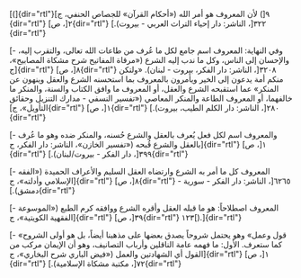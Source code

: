 [(]{dir="rtl"}٩[) لأن المعروف هو أمر الله («أحكام القرآن» للجصاص الحنفي،
ج]{dir="rtl"} ٢[، ص]{dir="rtl"} ٣٢٢[، الناشر: دار إحياء التراث العربي -
بيروت).]{dir="rtl"}

[- وفي النهاية: المعروف اسم جامع لكل ما عُرف من طاعات الله تعالى، والتقرب
إليه، والإحسان إلى الناس، وكل ما ندب إليه الشرع («مرقاة المفاتيح شرح
مشكاة المصابيح»، ج]{dir="rtl"} ٨[، ص]{dir="rtl"} ٣٢٠٨[، الناشر: دار
الفكر، بيروت - لبنان). «ولتكن منكم أمة يدعون إلى الخير ويأمرون بالمعروف
بما استحسنه الشرع والعقل وينهون عن المنكر» عما استقبحه الشرع والعقل، أو
المعروف ما وافق الكتاب والسنة، والمنكر ما خالفهما، أو المعروف الطاعة
والمنكر المعاصي («تفسير النسفي - مدارك التنزيل وحقائق التأويل»،
ج]{dir="rtl"} ١[، ص]{dir="rtl"} ٢٨٠[، الناشر: دار الكلم الطيب،
بيروت).]{dir="rtl"}

[- والمعروف اسم لكل فعل يُعرف بالعقل والشرع حُسنه، والمنكر ضده وهو ما عُرف
بالعقل والشرع قُبحه («تفسير الخازن»، الناشر: دار الفكر، ج]{dir="rtl"} ١[،
ص]{dir="rtl"} ٣٩٩[، دار الفكر - بيروت/لبنان).]{dir="rtl"}

[- المعروف كل ما أمر به الشرع وارتضاه العقل السليم والأعراف الحميدة
(«الفقه الإسلامي وأدلته»، ج]{dir="rtl"} ٨[، ص]{dir="rtl"} ٦٢٦٥[، الناشر:
دار الفكر - سورية - دمشق).]{dir="rtl"}

[- المعروف اصطلاحاً: هو ما قبله العقل وأقره الشرع ووافقه كرم الطبع
(«الموسوعة الفقهية الكويتية»، ج]{dir="rtl"} ٣٩[، ص]{dir="rtl"}
١٢٣[).]{dir="rtl"}

[- «قول وعمل» وهو يحتمل شروحاً يصدق بعضها على مذهبنا أيضاً، بل هو أولى
الشروح كما ستعرف. الأول: ما فهمه عامة الناقلين وأرباب التصانيف، وهو أن
الإيمان مركب من القول أي الشهادتين والعمل («فيض الباري شرح البخاري»،
ج]{dir="rtl"} ١[، ص]{dir="rtl"} ٧٢[، مكتبة مشكاة الإسلامية).]{dir="rtl"}
